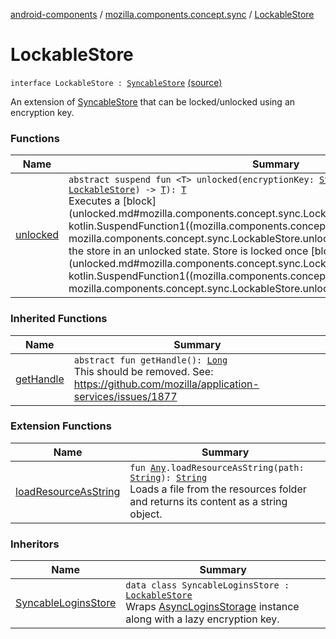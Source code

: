 [android-components](../../index.md) / [mozilla.components.concept.sync](../index.md) / [LockableStore](./index.md)

# LockableStore

`interface LockableStore : `[`SyncableStore`](../-syncable-store/index.md) [(source)](https://github.com/mozilla-mobile/android-components/blob/master/components/concept/sync/src/main/java/mozilla/components/concept/sync/Sync.kt#L48)

An extension of [SyncableStore](../-syncable-store/index.md) that can be locked/unlocked using an encryption key.

### Functions

| Name | Summary |
|---|---|
| [unlocked](unlocked.md) | `abstract suspend fun <T> unlocked(encryptionKey: `[`String`](https://kotlinlang.org/api/latest/jvm/stdlib/kotlin/-string/index.html)`, block: suspend (store: `[`LockableStore`](./index.md)`) -> `[`T`](unlocked.md#T)`): `[`T`](unlocked.md#T)<br>Executes a [block](unlocked.md#mozilla.components.concept.sync.LockableStore$unlocked(kotlin.String, kotlin.SuspendFunction1((mozilla.components.concept.sync.LockableStore, mozilla.components.concept.sync.LockableStore.unlocked.T)))/block) while keeping the store in an unlocked state. Store is locked once [block](unlocked.md#mozilla.components.concept.sync.LockableStore$unlocked(kotlin.String, kotlin.SuspendFunction1((mozilla.components.concept.sync.LockableStore, mozilla.components.concept.sync.LockableStore.unlocked.T)))/block) is finished. |

### Inherited Functions

| Name | Summary |
|---|---|
| [getHandle](../-syncable-store/get-handle.md) | `abstract fun getHandle(): `[`Long`](https://kotlinlang.org/api/latest/jvm/stdlib/kotlin/-long/index.html)<br>This should be removed. See: https://github.com/mozilla/application-services/issues/1877 |

### Extension Functions

| Name | Summary |
|---|---|
| [loadResourceAsString](../../mozilla.components.support.test.file/kotlin.-any/load-resource-as-string.md) | `fun `[`Any`](https://kotlinlang.org/api/latest/jvm/stdlib/kotlin/-any/index.html)`.loadResourceAsString(path: `[`String`](https://kotlinlang.org/api/latest/jvm/stdlib/kotlin/-string/index.html)`): `[`String`](https://kotlinlang.org/api/latest/jvm/stdlib/kotlin/-string/index.html)<br>Loads a file from the resources folder and returns its content as a string object. |

### Inheritors

| Name | Summary |
|---|---|
| [SyncableLoginsStore](../../mozilla.components.service.sync.logins/-syncable-logins-store/index.md) | `data class SyncableLoginsStore : `[`LockableStore`](./index.md)<br>Wraps [AsyncLoginsStorage](../../mozilla.components.service.sync.logins/-async-logins-storage/index.md) instance along with a lazy encryption key. |
